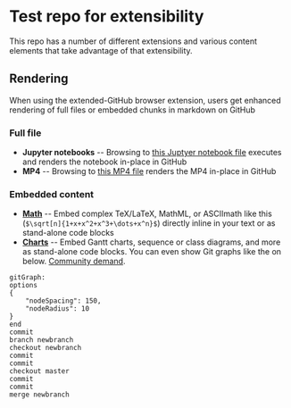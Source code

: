 # Test repo for extensibility

This repo has a number of different extensions and various content elements that take advantage of that extensibility.

## Rendering
When using the extended-GitHub browser extension, users get enhanced rendering of full files or embedded chunks in markdown on GitHub 

### Full file

* **Jupyter notebooks** -- Browsing to [this Juptyer notebook file](Lorenz.ipynb) executes and renders the notebook in-place in GitHub
* **MP4** -- Browsing to [this MP4 file](clearlynoticed.mp4) renders the MP4 in-place in GitHub

### Embedded content

* [**Math**](math.md) -- Embed complex TeX/LaTeX, MathML, or ASCIImath like this (`$\sqrt[n]{1+x+x^2+x^3+\dots+x^n}$`) directly inline in your text or as stand-alone code blocks
* [**Charts**](charts.md) -- Embed Gantt charts, sequence or class diagrams, and more as stand-alone code blocks. You can even show Git graphs like the on below. [Community demand](https://github.com/github/markup/issues/533).
```mermaid
gitGraph:
options
{
    "nodeSpacing": 150,
    "nodeRadius": 10
}
end
commit
branch newbranch
checkout newbranch
commit
commit
checkout master
commit
commit
merge newbranch
```

